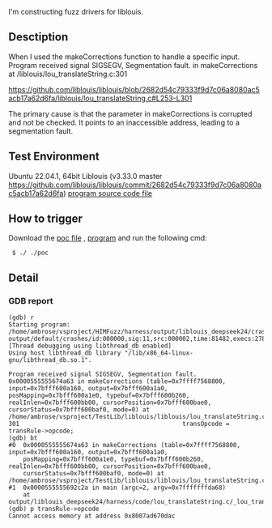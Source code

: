 I'm constructing fuzz drivers for liblouis.

## Desctiption
When I used the makeCorrections function to handle a specific input. Program received signal SIGSEGV, Segmentation fault. in makeCorrections at /liblouis/lou_translateString.c:301

https://github.com/liblouis/liblouis/blob/2682d54c79333f9d7c06a8080ac5acb17a62d6fa/liblouis/lou_translateString.c#L253-L301

The primary cause is that the parameter in makeCorrections is corrupted and not be checked. It points to an inaccessible address, leading to a segmentation fault.


## Test Environment
Ubuntu 22.04.1, 64bit
Liblouis (v3.33.0 master https://github.com/liblouis/liblouis/commit/2682d54c79333f9d7c06a8080ac5acb17a62d6fa)
[program source code file]()

## How to trigger
Download the [poc file]() , [program]() and run the following cmd:
```
 $ ./ ./poc
```

## Detail
### GDB report
```
(gdb) r
Starting program: /home/ambrose/vsproject/HIMFuzz/harness/output/liblouis_deepseek24/crashes/lou_translateString.c/_lou_translate/makeCorrections/makeCorrections output/default/crashes/id:000000,sig:11,src:000002,time:81482,execs:2785,op:havoc,rep:1
[Thread debugging using libthread_db enabled]
Using host libthread_db library "/lib/x86_64-linux-gnu/libthread_db.so.1".

Program received signal SIGSEGV, Segmentation fault.
0x0000555555674a63 in makeCorrections (table=0x7ffff7568800, input=0x7bfff600a160, output=0x7bfff600a1a0, posMapping=0x7bfff600a1e0, typebuf=0x7bfff600b260, realInlen=0x7bfff600bb00, cursorPosition=0x7bfff600bae0, cursorStatus=0x7bfff600baf0, mode=0) at /home/ambrose/vsproject/TestLib/liblouis/liblouis/lou_translateString.c:301
301                                             transOpcode = transRule->opcode;
(gdb) bt
#0  0x0000555555674a63 in makeCorrections (table=0x7ffff7568800, input=0x7bfff600a160, output=0x7bfff600a1a0, 
    posMapping=0x7bfff600a1e0, typebuf=0x7bfff600b260, realInlen=0x7bfff600bb00, cursorPosition=0x7bfff600bae0, 
    cursorStatus=0x7bfff600baf0, mode=0) at /home/ambrose/vsproject/TestLib/liblouis/liblouis/lou_translateString.c:301
#1  0x0000555555692c2a in main (argc=2, argv=0x7fffffffda68)
    at output/liblouis_deepseek24/harness/code/lou_translateString.c/_lou_translate/makeCorrections.c:55
(gdb) p transRule->opcode
Cannot access memory at address 0x8007ad670dac
```
